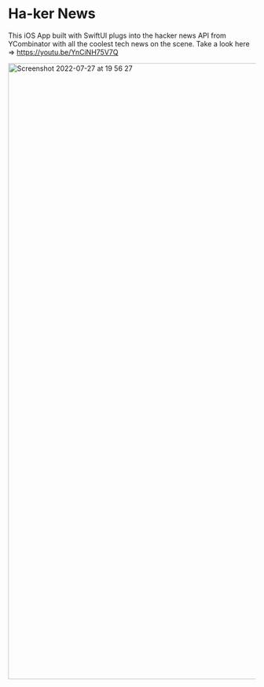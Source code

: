 # Ha-ker News
This iOS App built with SwiftUI plugs into the hacker news API from YCombinator with all the coolest tech news on the scene. Take a look here => https://youtu.be/YnCiNH75V7Q

<img width="1254" alt="Screenshot 2022-07-27 at 19 56 27" src="https://user-images.githubusercontent.com/63313596/181570310-7091b0eb-ee63-40bf-8928-72563f3b5d07.png">


